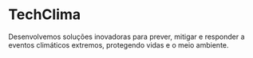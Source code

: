# TechClima
Desenvolvemos soluções inovadoras para prever, mitigar e responder a eventos climáticos extremos, protegendo vidas e o meio ambiente.
